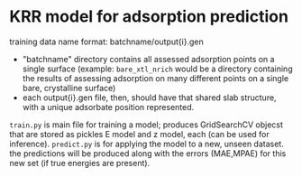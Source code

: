# KRR model for adsorption prediction

training data name format: batchname/output{i}.gen 
- "batchname" directory contains all assessed adsorption points on a single surface (example: ``bare_xtl_nrich`` would be a directory containing the results of assessing adsorption on many different points on a single bare, crystalline surface)
- each output{i}.gen file, then, should have that shared slab structure, with a unique adsorbate position represented. 

``train.py`` is main file for training a model; produces GridSearchCV objecst that are stored as pickles E model and z model, each (can be used for inference).
``predict.py`` is for applying the model to a new, unseen dataset. the predictions will be produced along with the errors (MAE,MPAE) for this new set (if true energies are present).

